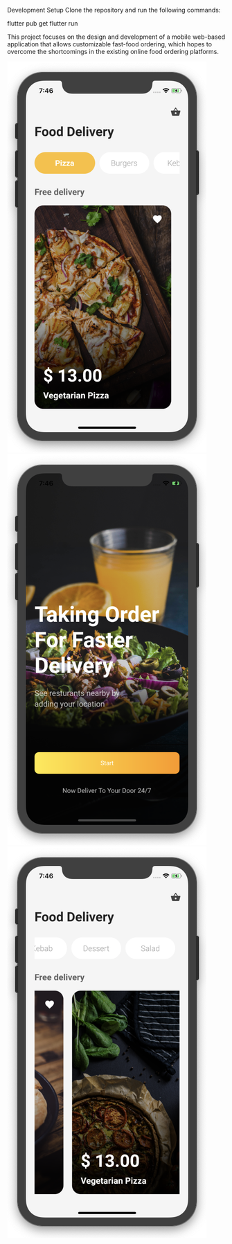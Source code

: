 Development Setup
Clone the repository and run the following commands:

flutter pub get
flutter run

This project focuses on the design and development of a mobile web-based application that allows customizable fast-food ordering, which hopes to overcome the shortcomings in the existing online food ordering platforms. 

![image alt](https://github.com/goud670/fast-food-APP/blob/23e76ee562f34de49cd7dbf1cb91b44c5ac82b14/FAST-FOOD%20APP.png)
![image alt](https://github.com/goud670/fast-food-APP/blob/91c585a9c5e95bb4cfe493b8dbd958851301e195/one.png)
![image alt](https://github.com/goud670/fast-food-APP/blob/a18501e08e422ad5232888ca49b0080e494d99a3/three.png)
